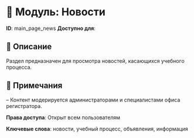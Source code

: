 # 📘 Модуль: Новости
**ID**: main_page_news
**Доступно для**: 

## 📝 Описание
Раздел предназначен для просмотра новостей, касающихся учебного процесса.

## 📌 Примечания
– Контент модерируется администраторами и специалистами офиса регистратора.

**Права доступа**: Открыт всем пользователям

**Ключевые слова**: новости, учебный процесс, объявления, информация
